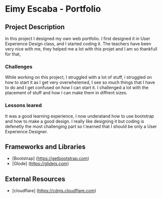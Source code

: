 # Eimy Escaba - Portfolio

## Project Description
In this project I designed my own web portfolio. I first designed it in User Experience Design class, and I started coding it. The teachers have been very nice with me, they helped me a lot with this projet and I am so thankfull for that, 

### Challenges
While working on this project, I struggled with a lot of stuff, i struggled on how to start it as I get very overwhelemed, I see so much things that I have to do and I get confused on how I can start it. I challenged a lot with the placement of stuff and how I can make them in diffrent sizes.

### Lessons leared

It was a good learning experience, I now underatand how to use bootstrap and how to make a good design. I really like designing it but coding is defenetly the most challenging part so I learned that I should be only a User Experience Designer. 

## Frameworks and Libraries
- [Bootstrap] (https://getbootstrap.com)
- [Glode] (https://glidejs.com)

## External Resources
- [cloudflare] (https://cdnjs.cloudflare.com)
